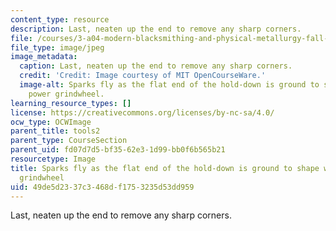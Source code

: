 ```yaml
---
content_type: resource
description: Last, neaten up the end to remove any sharp corners.
file: /courses/3-a04-modern-blacksmithing-and-physical-metallurgy-fall-2008/49de5d2337c3468df1753235d53dd959_141.jpg
file_type: image/jpeg
image_metadata:
  caption: Last, neaten up the end to remove any sharp corners.
  credit: 'Credit: Image courtesy of MIT OpenCourseWare.'
  image-alt: Sparks fly as the flat end of the hold-down is ground to shape with the
    power grindwheel.
learning_resource_types: []
license: https://creativecommons.org/licenses/by-nc-sa/4.0/
ocw_type: OCWImage
parent_title: tools2
parent_type: CourseSection
parent_uid: fd07d7d5-bf35-62e3-1d99-bb0f6b565b21
resourcetype: Image
title: Sparks fly as the flat end of the hold-down is ground to shape with the power
  grindwheel
uid: 49de5d23-37c3-468d-f175-3235d53dd959
---
```

Last, neaten up the end to remove any sharp corners.